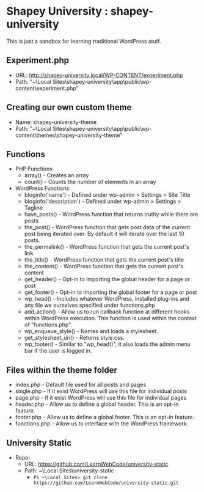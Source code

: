 # Shapey University : shapey-university
This is just a sandbox for learning traditional WordPress stuff.

## Experiment.php
  - URL:  http://shapey-university.local/WP-CONTENT/experiment.php
  - Path: "~\Local Sites\shapey-university\app\public\wp-content\experiment.php"

## Creating our own custom theme
  - Name: shapey-university-theme
  - Path: "~\Local Sites\shapey-university\app\public\wp-content\themes\shapey-university-theme"

## Functions
  - PHP Functions
    - array() - Creates an array
    - count() - Counts the number of elements in an array
  - WordPress Functions:
    - bloginfo('name') - Defined under wp-admin > Settings > Site Title
    - bloginfo('description') - Defined under wp-admin > Settings > Tagline
    - have_posts() - WordPress function that returns truthy while there are posts
    - the_post() - WordPress function that gets post data of the current post being iterated over.  By default it will iterate over the last 10 posts.
    - the_permalink() - WordPress function that gets the current post's link
    - the_title() - WordPress function that gets the current post's title
    - the_content() - WordPress function that gets the current post's content
    - get_header() - Opt-in to importing the global header for a page or post
    - get_footer() - Opt-in to importing the global footer for a page or post
    - wp_head() - Includes whatever WordPress, installed plug-ins and any file we ourselves specified under functions.php
    - add_action() - Allow us to run callback function at different hooks within WordPress execution.  This function is used within the context of "functions.php".
    - wp_enqueue_style() - Names and loads a stylesheet.
    - get_stylesheet_uri() - Returns style.css.
    - wp_footer() - Similar to "wp_head()", it also loads the admin menu bar if the user is logged in.

## Files within the theme folder
  - index.php - Default file used for all posts and pages
  - single.php - If it exist WordPress will use this file for individual posts
  - page.php - If it exist WordPress will use this file for individual pages
  - header.php - Allow us to define a global header.  This is an opt-in feature.
  - footer.php - Allow us to define a global footer.  This is an opt-in feature.
  - functions.php - Allow us to interface with the WordPress framework.

## University Static
  - Repo:
    - URL:  https://github.com/LearnWebCode/university-static
    - Path: ~\Local Sites\university-static
      - `PS ~\Local Sites> git clone https://github.com/LearnWebCode/university-static.git`